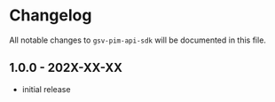 # Changelog

All notable changes to `gsv-pim-api-sdk` will be documented in this file.

## 1.0.0 - 202X-XX-XX

- initial release
